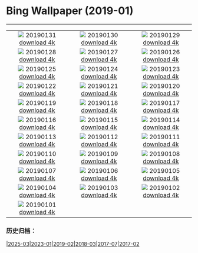 # Bing Wallpaper (2019-01)
**************
| | | |
| :----: | :----: | :----: |
| ![](https://www.bing.com/az/hprichbg/rb/MinnewankaBoathouse_ZH-CN0548323518_1920x1080.jpg) 20190131 [download 4k](https://www.bing.com/az/hprichbg/rb/MinnewankaBoathouse_ZH-CN0548323518_UHD.jpg) | ![](https://www.bing.com/az/hprichbg/rb/WinterLynx_ZH-CN7158207296_1920x1080.jpg) 20190130 [download 4k](https://www.bing.com/az/hprichbg/rb/WinterLynx_ZH-CN7158207296_UHD.jpg) | ![](https://www.bing.com/az/hprichbg/rb/IcePalaceStPaul_ZH-CN7212304504_1920x1080.jpg) 20190129 [download 4k](https://www.bing.com/az/hprichbg/rb/IcePalaceStPaul_ZH-CN7212304504_UHD.jpg) |
| ![](https://www.bing.com/az/hprichbg/rb/UpHellyAa_ZH-CN7287698551_1920x1080.jpg) 20190128 [download 4k](https://www.bing.com/az/hprichbg/rb/UpHellyAa_ZH-CN7287698551_UHD.jpg) | ![](https://www.bing.com/az/hprichbg/rb/LKDobson_ZH-CN7378172752_1920x1080.jpg) 20190127 [download 4k](https://www.bing.com/az/hprichbg/rb/LKDobson_ZH-CN7378172752_UHD.jpg) | ![](https://www.bing.com/az/hprichbg/rb/HolocaustMemorial_ZH-CN7460471446_1920x1080.jpg) 20190126 [download 4k](https://www.bing.com/az/hprichbg/rb/HolocaustMemorial_ZH-CN7460471446_UHD.jpg) |
| ![](https://www.bing.com/az/hprichbg/rb/FortRajgad_ZH-CN7621203821_1920x1080.jpg) 20190125 [download 4k](https://www.bing.com/az/hprichbg/rb/FortRajgad_ZH-CN7621203821_UHD.jpg) | ![](https://www.bing.com/az/hprichbg/rb/KukeriCostume_ZH-CN7695643694_1920x1080.jpg) 20190124 [download 4k](https://www.bing.com/az/hprichbg/rb/KukeriCostume_ZH-CN7695643694_UHD.jpg) | ![](https://www.bing.com/az/hprichbg/rb/ParkCity_ZH-CN7858135089_1920x1080.jpg) 20190123 [download 4k](https://www.bing.com/az/hprichbg/rb/ParkCity_ZH-CN7858135089_UHD.jpg) |
| ![](https://www.bing.com/az/hprichbg/rb/ApfelTag_ZH-CN7906570680_1920x1080.jpg) 20190122 [download 4k](https://www.bing.com/az/hprichbg/rb/ApfelTag_ZH-CN7906570680_UHD.jpg) | ![](https://www.bing.com/az/hprichbg/rb/BodegasYsios_ZH-CN7988828707_1920x1080.jpg) 20190121 [download 4k](https://www.bing.com/az/hprichbg/rb/BodegasYsios_ZH-CN7988828707_UHD.jpg) | ![](https://www.bing.com/az/hprichbg/rb/GoldfinchSnow_ZH-CN8057863738_1920x1080.jpg) 20190120 [download 4k](https://www.bing.com/az/hprichbg/rb/GoldfinchSnow_ZH-CN8057863738_UHD.jpg) |
| ![](https://www.bing.com/az/hprichbg/rb/DivingEmperors_ZH-CN8118506169_1920x1080.jpg) 20190119 [download 4k](https://www.bing.com/az/hprichbg/rb/DivingEmperors_ZH-CN8118506169_UHD.jpg) | ![](https://www.bing.com/az/hprichbg/rb/OceanDrive_ZH-CN8199064696_1920x1080.jpg) 20190118 [download 4k](https://www.bing.com/az/hprichbg/rb/OceanDrive_ZH-CN8199064696_UHD.jpg) | ![](https://www.bing.com/az/hprichbg/rb/LatonaFountain_ZH-CN8276671467_1920x1080.jpg) 20190117 [download 4k](https://www.bing.com/az/hprichbg/rb/LatonaFountain_ZH-CN8276671467_UHD.jpg) |
| ![](https://www.bing.com/az/hprichbg/rb/UKSomerset_ZH-CN2587621995_1920x1080.jpg) 20190116 [download 4k](https://www.bing.com/az/hprichbg/rb/UKSomerset_ZH-CN2587621995_UHD.jpg) | ![](https://www.bing.com/az/hprichbg/rb/AthabascaCave_ZH-CN2654280175_1920x1080.jpg) 20190115 [download 4k](https://www.bing.com/az/hprichbg/rb/AthabascaCave_ZH-CN2654280175_UHD.jpg) | ![](https://www.bing.com/az/hprichbg/rb/BM1759_ZH-CN2713615652_1920x1080.jpg) 20190114 [download 4k](https://www.bing.com/az/hprichbg/rb/BM1759_ZH-CN2713615652_UHD.jpg) |
| ![](https://www.bing.com/az/hprichbg/rb/LaDigue_ZH-CN2774523529_1920x1080.jpg) 20190113 [download 4k](https://www.bing.com/az/hprichbg/rb/LaDigue_ZH-CN2774523529_UHD.jpg) | ![](https://www.bing.com/az/hprichbg/rb/GoldenEagle_ZH-CN2823955379_1920x1080.jpg) 20190112 [download 4k](https://www.bing.com/az/hprichbg/rb/GoldenEagle_ZH-CN2823955379_UHD.jpg) | ![](https://www.bing.com/az/hprichbg/rb/Snowkiters_ZH-CN3098762517_1920x1080.jpg) 20190111 [download 4k](https://www.bing.com/az/hprichbg/rb/Snowkiters_ZH-CN3098762517_UHD.jpg) |
| ![](https://www.bing.com/az/hprichbg/rb/NapoleonsHat_ZH-CN2968205603_1920x1080.jpg) 20190110 [download 4k](https://www.bing.com/az/hprichbg/rb/NapoleonsHat_ZH-CN2968205603_UHD.jpg) | ![](https://www.bing.com/az/hprichbg/rb/SaguenayIceFishing_ZH-CN9008067301_1920x1080.jpg) 20190109 [download 4k](https://www.bing.com/az/hprichbg/rb/SaguenayIceFishing_ZH-CN9008067301_UHD.jpg) | ![](https://www.bing.com/az/hprichbg/rb/VietnamStairs_ZH-CN9127735514_1920x1080.jpg) 20190108 [download 4k](https://www.bing.com/az/hprichbg/rb/VietnamStairs_ZH-CN9127735514_UHD.jpg) |
| ![](https://www.bing.com/az/hprichbg/rb/RainierDawn_ZH-CN9182470816_1920x1080.jpg) 20190107 [download 4k](https://www.bing.com/az/hprichbg/rb/RainierDawn_ZH-CN9182470816_UHD.jpg) | ![](https://www.bing.com/az/hprichbg/rb/SnowyOwlVideo_ZH-CN9249781901_1920x1080.jpg) 20190106 [download 4k](https://www.bing.com/az/hprichbg/rb/SnowyOwlVideo_ZH-CN9249781901_UHD.jpg) | ![](https://www.bing.com/az/hprichbg/rb/TwilightHarbin_ZH-CN9418965212_1920x1080.jpg) 20190105 [download 4k](https://www.bing.com/az/hprichbg/rb/TwilightHarbin_ZH-CN9418965212_UHD.jpg) |
| ![](https://www.bing.com/az/hprichbg/rb/ParisOpera_ZH-CN9524486957_1920x1080.jpg) 20190104 [download 4k](https://www.bing.com/az/hprichbg/rb/ParisOpera_ZH-CN9524486957_UHD.jpg) | ![](https://www.bing.com/az/hprichbg/rb/LandshutReliefMap_ZH-CN9611715870_1920x1080.jpg) 20190103 [download 4k](https://www.bing.com/az/hprichbg/rb/LandshutReliefMap_ZH-CN9611715870_UHD.jpg) | ![](https://www.bing.com/az/hprichbg/rb/LadyBugFrost_ZH-CN0796268333_1920x1080.jpg) 20190102 [download 4k](https://www.bing.com/az/hprichbg/rb/LadyBugFrost_ZH-CN0796268333_UHD.jpg) |
| ![](https://www.bing.com/az/hprichbg/rb/TeslaCoil_ZH-CN4579455505_1920x1080.jpg) 20190101 [download 4k](https://www.bing.com/az/hprichbg/rb/TeslaCoil_ZH-CN4579455505_UHD.jpg) |  |  |

### 历史归档：

|[2025-03](bing/2025-03/2025-03.md)|[2023-01](bing/2023-01/2023-01.md)|[2019-02](bing/2019-02/2019-02.md)|[2018-03](bing/2018-03/2018-03.md)|[2017-07](bing/2017-07/2017-07.md)|[2017-02](bing/2017-02/2017-02.md)
